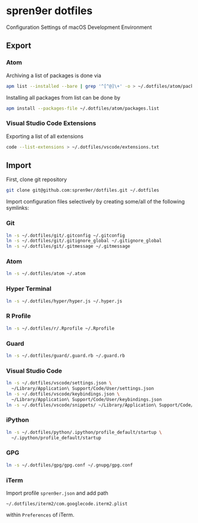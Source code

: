 # spren9er dotfiles

Configuration Settings of macOS Development Environment

## Export

### Atom

Archiving a list of packages is done via

```bash
apm list --installed --bare | grep '^[^@]\+' -o > ~/.dotfiles/atom/packages.list
```
Installing all packages from list can be done by

```bash
apm install --packages-file ~/.dotfiles/atom/packages.list
```

### Visual Studio Code Extensions

Exporting a list of all extensions

```bash
code --list-extensions > ~/.dotfiles/vscode/extensions.txt
```

## Import

First, clone git repository

```bash
git clone git@github.com:spren9er/dotfiles.git ~/.dotfiles
```

Import configuration files selectively by creating some/all of the following
symlinks:

### Git

```bash
ln -s ~/.dotfiles/git/.gitconfig ~/.gitconfig
ln -s ~/.dotfiles/git/.gitignore_global ~/.gitignore_global
ln -s ~/.dotfiles/git/.gitmessage ~/.gitmessage
```

### Atom

```bash
ln -s ~/.dotfiles/atom ~/.atom
```

### Hyper Terminal

```bash
ln -s ~/.dotfiles/hyper/hyper.js ~/.hyper.js
```

### R Profile

```bash
ln -s ~/.dotfiles/r/.Rprofile ~/.Rprofile
```

### Guard

```bash
ln -s ~/.dotfiles/guard/.guard.rb ~/.guard.rb
```

### Visual Studio Code

```bash
ln -s ~/.dotfiles/vscode/settings.json \
  ~/Library/Application\ Support/Code/User/settings.json
ln -s ~/.dotfiles/vscode/keybindings.json \
  ~/Library/Application\ Support/Code/User/keybindings.json
ln -s ~/.dotfiles/vscode/snippets/ ~/Library/Application\ Support/Code/User
```

### iPython

```bash
ln -s ~/.dotfiles/python/.ipython/profile_default/startup \
  ~/.ipython/profile_default/startup
```

### GPG

```bash
ln -s ~/.dotfiles/gpg/gpg.conf ~/.gnupg/gpg.conf
```

### iTerm

Import profile `spren9er.json` and add path

```
~/.dotfiles/iterm2/com.googlecode.iterm2.plist
```

within `Preferences` of iTerm. 

